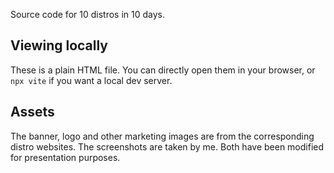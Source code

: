 Source code for 10 distros in 10 days.

## Viewing locally

These is a plain HTML file. You can directly open them in your browser, or `npx
vite` if you want a local dev server.

## Assets

The banner, logo and other marketing images are from the corresponding distro
websites. The screenshots are taken by me. Both have been modified for
presentation purposes.
